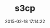 ---
layout: post
title:  "s3cp"
repo:   "aboisvert/s3cp"
date:   2015-02-18 17:14:22
gemurl: http://github.com/aboisvert/s3cp
---